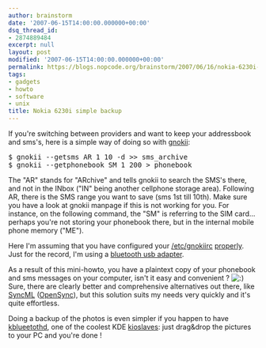 ```yaml
---
author: brainstorm
date: '2007-06-15T14:00:00.000000+00:00'
dsq_thread_id:
- 2874889484
excerpt: null
layout: post
modified: '2007-06-15T14:00:00.000000+00:00'
permalink: https://blogs.nopcode.org/brainstorm/2007/06/16/nokia-6230i-simple-backup/
tags:
- gadgets
- howto
- software
- unix
title: Nokia 6230i simple backup
---
```


If you're switching between providers and want to keep your addressbook and sms's, here is a simple way of doing so with [gnokii][1]:

<pre>$ gnokii --getsms AR 1 10 -d >> sms_archive
$ gnokii --getphonebook SM 1 200 > phonebook
</pre>

The "AR" stands for "ARchive" and tells gnokii to search the SMS's there, and not in the INbox ("IN" being another cellphone storage area). Following AR, there is the SMS range you want to save (sms 1st till 10th). Make sure you have a look at gnokii manpage if this is not working for you. For instance, on the following command, the "SM" is referring to the SIM card... perhaps you're not storing your phonebook there, but in the internal mobile phone memory ("ME").

Here I'm assuming that you have configured your [/etc/gnokiirc][2] [properly][3]. Just for the record, I'm using a [bluetooth usb adapter][4].

As a result of this mini-howto, you have a plaintext copy of your phonebook and sms messages on your computer, isn't it easy and convenient ? <img src="http://blogs.nopcode.org/brainstorm/wp-includes/images/smilies/icon_smile.gif" alt=":)" class="wp-smiley" /> Sure, there are clearly better and comprehensive alternatives out there, like [SyncML][5] ([OpenSync][6]), but this solution suits my needs very quickly and it's quite effortless.

Doing a backup of the photos is even simpler if you happen to have [kblueetothd][7], one of the coolest KDE [kioslaves][8]: just drag&drop the pictures to your PC and you're done !

 [1]: http://www.gnokii.org/
 [2]: http://wiki.gnokii.org/index.php/Nokia6230iConfig
 [3]: http://blogs.nopcode.org/brainstorm/2006/06/27/sms-with-gnokii-and-nokia-6230i/
 [4]: http://www.conceptronic.net/site/desktopdefault.aspx?tabindex=0&tabid=200&Cat=10&grp=1020&ar=351&Prod_ID=1227&Prod=CBT200U2
 [5]: http://en.wikipedia.org/wiki/SyncML
 [6]: http://www.opensync.org/
 [7]: http://docs.kde.org/development/en/extragear-pim/kdebluetooth/
 [8]: http://www.kdehispano.org/kioslaves